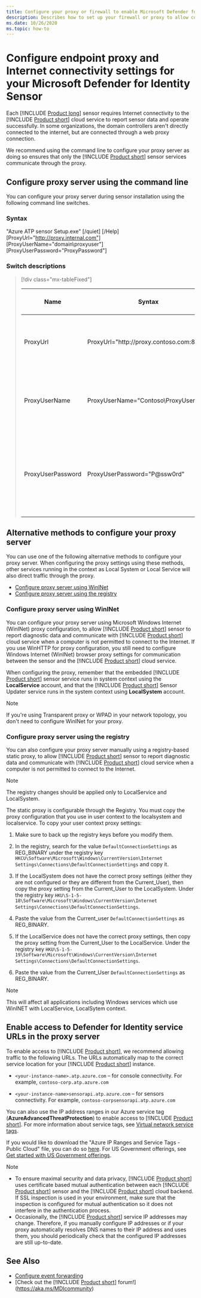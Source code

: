 ```yaml
---
title: Configure your proxy or firewall to enable Microsoft Defender for Identity communication with the sensor
description: Describes how to set up your firewall or proxy to allow communication between the Microsoft Defender for Identity cloud service and Microsoft Defender for Identity sensors
ms.date: 10/26/2020
ms.topic: how-to
---
```


# Configure endpoint proxy and Internet connectivity settings for your Microsoft Defender for Identity Sensor

Each [!INCLUDE [Product long](includes/product-long.md)] sensor requires Internet connectivity to the [!INCLUDE [Product short](includes/product-short.md)] cloud service to report sensor data and operate successfully. In some organizations, the domain controllers aren't directly connected to the internet, but are connected through a web proxy connection.

We recommend using the command line to configure your proxy server as doing so ensures that only the [!INCLUDE [Product short](includes/product-short.md)] sensor services communicate through the proxy.

## Configure proxy server using the command line

You can configure your proxy server during sensor installation using the following command line switches.

### Syntax

"Azure ATP sensor Setup.exe" [/quiet] [/Help] [ProxyUrl="http://proxy.internal.com"] [ProxyUserName="domain\proxyuser"] [ProxyUserPassword="ProxyPassword"]

### Switch descriptions

> [!div class="mx-tableFixed"]
>
> |Name|Syntax|Mandatory for silent installation?|Description|
> |-------------|----------|---------|---------|
> |ProxyUrl|ProxyUrl="http\://proxy.contoso.com:8080"|No|Specifies the ProxyUrl and port number for the [!INCLUDE [Product short](includes/product-short.md)] sensor.|
> |ProxyUserName|ProxyUserName="Contoso\ProxyUser"|No|If your proxy service requires authentication, supply a user name in the DOMAIN\user format.|
> |ProxyUserPassword|ProxyUserPassword="P@ssw0rd"|No|Specifies the password for proxy user name. *Credentials are encrypted and stored locally by the [!INCLUDE [Product short](includes/product-short.md)] sensor.|

## Alternative methods to configure your proxy server

You can use one of the following alternative methods to configure your proxy server. When configuring the proxy settings using these methods, other services running in the context as Local System or Local Service will also direct traffic through the proxy.

- [Configure proxy server using WinINet](#configure-proxy-server-using-wininet)
- [Configure proxy server using the registry](#configure-proxy-server-using-the-registry)

### Configure proxy server using WinINet

You can configure your proxy server using Microsoft Windows Internet (WinINet) proxy configuration, to allow [!INCLUDE [Product short](includes/product-short.md)] sensor to report diagnostic data and communicate with [!INCLUDE [Product short](includes/product-short.md)] cloud service when a computer is not permitted to connect to the Internet. If you use WinHTTP for proxy configuration, you still need to configure Windows Internet (WinINet) browser proxy settings for communication between the sensor and the [!INCLUDE [Product short](includes/product-short.md)] cloud service.

When configuring the proxy, remember that the embedded [!INCLUDE [Product short](includes/product-short.md)] sensor service runs in system context using the **LocalService** account, and that the [!INCLUDE [Product short](includes/product-short.md)] Sensor Updater service runs in the system context using **LocalSystem** account.

> [!NOTE]
> If you're using Transparent proxy or WPAD in your network topology, you don't need to configure WinINet for your proxy.

### Configure proxy server using the registry

You can also configure your proxy server manually using a registry-based static proxy, to allow [!INCLUDE [Product short](includes/product-short.md)] sensor to report diagnostic data and communicate with [!INCLUDE [Product short](includes/product-short.md)] cloud service when a computer is not permitted to connect to the Internet.

> [!NOTE]
> The registry changes should be applied only to LocalService and LocalSystem.

The static proxy is configurable through the Registry. You must copy the proxy configuration that you use in user context to the localsystem and localservice. To copy your user context proxy settings:

1. Make sure to back up the registry keys before you modify them.

1. In the registry, search for the value `DefaultConnectionSettings` as REG_BINARY under the registry key `HKCU\Software\Microsoft\Windows\CurrentVersion\Internet Settings\Connections\DefaultConnectionSettings` and copy it.

1. If the LocalSystem does not have the correct proxy settings (either they are not configured or they are different from the Current_User), then copy the proxy setting from the Current_User to the LocalSystem. Under the registry key `HKU\S-1-5-18\Software\Microsoft\Windows\CurrentVersion\Internet Settings\Connections\DefaultConnectionSettings`.

1. Paste the value from the Current_user `DefaultConnectionSettings` as REG_BINARY.

1. If the LocalService does not have the correct proxy settings, then copy the proxy setting from the Current_User to the LocalService. Under the registry key `HKU\S-1-5-19\Software\Microsoft\Windows\CurrentVersion\Internet Settings\Connections\DefaultConnectionSettings`.

1. Paste the value from the Current_User `DefaultConnectionSettings` as REG_BINARY.

> [!NOTE]
> This will affect all applications including Windows services which use WinINET with LocalService, LocalSytem context.

## Enable access to Defender for Identity service URLs in the proxy server

To enable access to [!INCLUDE [Product short](includes/product-short.md)], we recommend allowing traffic to the following URLs. The URLs automatically map to the correct service location for your [!INCLUDE [Product short](includes/product-short.md)] instance.

- `<your-instance-name>.atp.azure.com` – for console connectivity. For example, `contoso-corp.atp.azure.com`

- `<your-instance-name>sensorapi.atp.azure.com` – for sensors connectivity. For example, `contoso-corpsensorapi.atp.azure.com`

You can also use the IP address ranges in our Azure service tag (**AzureAdvancedThreatProtection**) to enable access to [!INCLUDE [Product short](includes/product-short.md)]. For more information about service tags, see [Virtual network service tags](/azure/virtual-network/service-tags-overview).

If you would like to download the "Azure IP Ranges and Service Tags - Public Cloud" file, you can do so [here](https://www.microsoft.com/download/details.aspx?id=56519). For US Government offerings, see [Get started with US Government offerings](us-govt-gcc-high.md).

> [!NOTE]
>
> - To ensure maximal security and data privacy, [!INCLUDE [Product short](includes/product-short.md)] uses certificate based mutual authentication between each [!INCLUDE [Product short](includes/product-short.md)] sensor and the [!INCLUDE [Product short](includes/product-short.md)] cloud backend. If SSL inspection is used in your environment, make sure that the inspection is configured for mutual authentication so it does not interfere in the authentication process.
> - Occasionally, the [!INCLUDE [Product short](includes/product-short.md)] service IP addresses may change. Therefore, if you manually configure IP addresses or if your proxy automatically resolves DNS names to their IP address and uses them, you should periodically check that the configured IP addresses are still up-to-date.

## See Also

- [Configure event forwarding](configure-event-forwarding.md)
- [Check out the [!INCLUDE [Product short](includes/product-short.md)] forum!](<https://aka.ms/MDIcommunity>)
